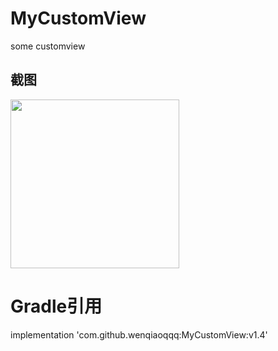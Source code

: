 # MyCustomView
some customview 

## 截图
<div> <img src='https://raw.githubusercontent.com/Chanven/CommonPullToRefresh/master/raw/main.png' width='270px'/> </div>


# Gradle引用

implementation 'com.github.wenqiaoqqq:MyCustomView:v1.4'
